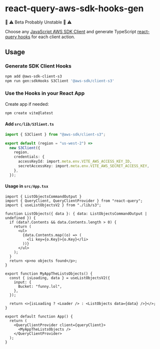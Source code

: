 # react-query-aws-sdk-hooks-gen

🚧 ⚠️ Beta Probably Unstable 🚧 ⚠️

Choose any [JavaScript AWS SDK Client](https://docs.aws.amazon.com/AWSJavaScriptSDK/v3/latest/) and generate TypeScript [react-query hooks](https://tanstack.com/query/v3/docs/react/overview) for each client action.

## Usage

### Generate SDK Client Hooks

```bash
npm add @aws-sdk-client-s3
npm run gen:sdkHooks S3Client '@aws-sdk/client-s3'
```

### Use the Hooks in your React App

Create app if needed:

```bash
npm create vite@latest
```

#### Add `src/lib/S3lient.ts`

```ts
import { S3Client } from "@aws-sdk/client-s3";

export default (region = "us-west-2") =>
  new S3Client({
    region,
    credentials: {
      accessKeyId: import.meta.env.VITE_AWS_ACCESS_KEY_ID,
      secretAccessKey: import.meta.env.VITE_AWS_SECRET_ACCESS_KEY,
    },
  });
```


#### Usage in `src/App.tsx`

```tsx
import { ListObjectsCommandOutput }
import { QueryClient, QueryClientProvider } from "react-query";
import { useListObjectsV2 } from "./lib/s3";

function ListObjects({ data }: { data: ListObjectsCommandOutput | undefined }) {
  if (data?.Contents && data.Contents.length > 0) {
    return (
      <ul>
        {data.Contents.map((o) => (
          <li key={o.Key}>{o.Key}</li>
        ))}
      </ul>
    );
  }
  return <p>no objects found</p>;
}

export function MyAppTheListsObjects() {
  const { isLoading, data } = useListObjectsV2({
    input: {
      Bucket: "funny.lol",
    },
  });

  return <>{isLoading ? <Loader /> : <ListObjects data={data} />}</>;
}

export default function App() {
  return (
    <QueryClientProvider client={queryClient}>
      <MyAppTheListsObjects />
    </QueryClientProvider>
  );
}
```
